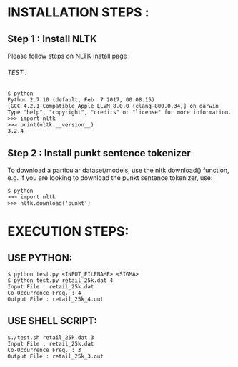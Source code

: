 # INSTALLATION STEPS :

## Step 1 : Install NLTK

Please follow steps on [NLTK Install page](http://www.nltk.org/_sources/install.txt)

###### TEST :
```
$ python
Python 2.7.10 (default, Feb  7 2017, 00:08:15) 
[GCC 4.2.1 Compatible Apple LLVM 8.0.0 (clang-800.0.34)] on darwin
Type "help", "copyright", "credits" or "license" for more information.
>>> import nltk
>>> print(nltk.__version__)
3.2.4
```

## Step 2 : Install punkt sentence tokenizer
To download a particular dataset/models, use the nltk.download() function, e.g. if you are looking to download the punkt sentence tokenizer, use:

```
$ python
>>> import nltk
>>> nltk.download('punkt')
```

# EXECUTION STEPS:

## USE PYTHON:
```
$ python test.py <INPUT_FILENAME> <SIGMA>
$ python test.py retail_25k.dat 4
Input File : retail_25k.dat
Co-Occurrence Freq. : 4
Output File : retail_25k_4.out
```


## USE SHELL SCRIPT:
```
$./test.sh retail_25k.dat 3
Input File : retail_25k.dat
Co-Occurrence Freq. : 3
Output File : retail_25k_3.out
```
